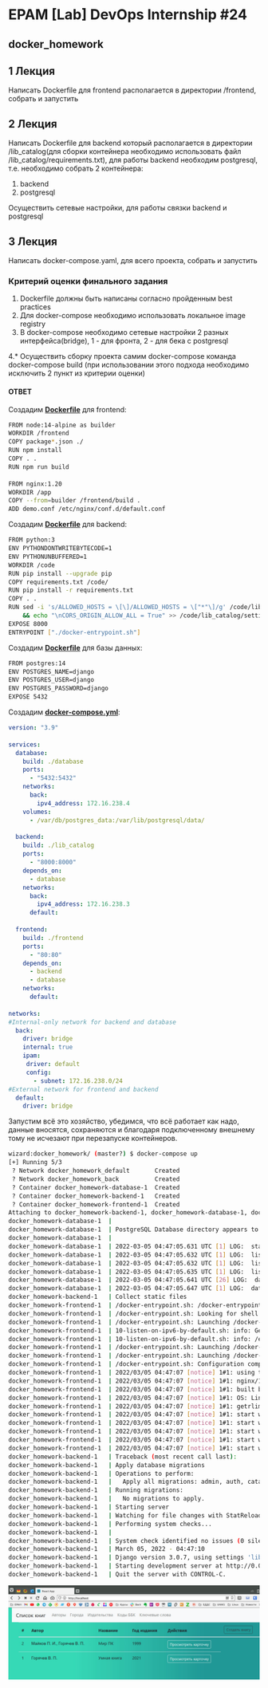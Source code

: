 # EPAM [Lab] DevOps Internship #24

## docker_homework

## 1 Лекция

Написать Dockerfile для frontend располагается в директории /frontend, собрать и запустить

## 2 Лекция

Написать Dockerfile для backend который располагается в директории /lib_catalog(для сборки контейнера необходимо использовать файл /lib_catalog/requirements.txt), для работы backend необходим postgresql, т.е. необходимо собрать 2 контейнера:

1. backend
2. postgresql

Осуществить сетевые настройки, для работы связки backend и postgresql

## 3 Лекция

Написать docker-compose.yaml, для всего проекта, собрать и запустить

### Критерий оценки финального задания

1. Dockerfile должны быть написаны согласно пройденным best practices
2. Для docker-compose необходимо использовать локальное image registry
3. В docker-compose необходимо сетевые настройки 2 разных интерфейса(bridge), 1 - для фронта, 2 - для бека с postgresql

4.* Осуществить сборку проекта самим docker-compose команда docker-compose build (при использовании этого подхода необходимо исключить 2 пункт из критерии оценки)

#### ОТВЕТ

Создадим **[Dockerfile](./frontend/Dockerfile)** для frontend:

```bash
FROM node:14-alpine as builder
WORKDIR /frontend
COPY package*.json ./
RUN npm install
COPY . .
RUN npm run build

FROM nginx:1.20
WORKDIR /app
COPY --from=builder /frontend/build .
ADD demo.conf /etc/nginx/conf.d/default.conf
```

Создадим **[Dockerfile](./lib_catalog/Dockerfile)** для backend:

```bash
FROM python:3
ENV PYTHONDONTWRITEBYTECODE=1
ENV PYTHONUNBUFFERED=1
WORKDIR /code
RUN pip install --upgrade pip
COPY requirements.txt /code/
RUN pip install -r requirements.txt
COPY . .
RUN sed -i 's/ALLOWED_HOSTS = \[\]/ALLOWED_HOSTS = \["*"\]/g' /code/lib_catalog/settings.py \
    && echo "\nCORS_ORIGIN_ALLOW_ALL = True" >> /code/lib_catalog/settings.py
EXPOSE 8000 
ENTRYPOINT ["./docker-entrypoint.sh"]
```

Создадим **[Dockerfile](./database/Dockerfile)** для базы данных:

```bash
FROM postgres:14
ENV POSTGRES_NAME=django
ENV POSTGRES_USER=django
ENV POSTGRES_PASSWORD=django
EXPOSE 5432
```

Создадим **[docker-compose.yml](./docker-compose.yml)**:

```yaml
version: "3.9"
   
services:
  database:
    build: ./database
    ports:
      - "5432:5432"
    networks:
      back:
        ipv4_address: 172.16.238.4
    volumes:
      - /var/db/postgres_data:/var/lib/postgresql/data/

  backend:
    build: ./lib_catalog
    ports:
      - "8000:8000"
    depends_on:
      - database
    networks:
      back:
        ipv4_address: 172.16.238.3
      default:

  frontend:
    build: ./frontend
    ports:
      - "80:80"
    depends_on:
      - backend
      - database
    networks:
      default:

networks:
#Internal-only network for backend and database
  back:
    driver: bridge
    internal: true
    ipam:
     driver: default
     config:
       - subnet: 172.16.238.0/24
#External network for frontend and backend
  default:
    driver: bridge
```

Запустим всё это хозяйство, убедимся, что всё работает как надо, данные вносятся, сохраняются и благодаря подключенному внешнему тому не исчезают при перезапуске контейнеров.

```bash
wizard:docker_homework/ (master?) $ docker-compose up
[+] Running 5/3
 ? Network docker_homework_default       Created                                              0.1s
 ? Network docker_homework_back          Created                                              0.1s
 ? Container docker_homework-database-1  Created                                              0.1s
 ? Container docker_homework-backend-1   Created                                              0.0s
 ? Container docker_homework-frontend-1  Created                                              0.0s
Attaching to docker_homework-backend-1, docker_homework-database-1, docker_homework-frontend-1
docker_homework-database-1  |
docker_homework-database-1  | PostgreSQL Database directory appears to contain a database; Skipping initialization
docker_homework-database-1  |
docker_homework-database-1  | 2022-03-05 04:47:05.631 UTC [1] LOG:  starting PostgreSQL 14.2 (Debian 14.2-1.pgdg110+1) on x86_64-pc-linux-gnu, compiled by gcc (Debian 10.2.1-6) 10.2.1 20210110, 64-bit
docker_homework-database-1  | 2022-03-05 04:47:05.632 UTC [1] LOG:  listening on IPv4 address "0.0.0.0", port 5432
docker_homework-database-1  | 2022-03-05 04:47:05.632 UTC [1] LOG:  listening on IPv6 address "::", port 5432
docker_homework-database-1  | 2022-03-05 04:47:05.635 UTC [1] LOG:  listening on Unix socket "/var/run/postgresql/.s.PGSQL.5432"
docker_homework-database-1  | 2022-03-05 04:47:05.641 UTC [26] LOG:  database system was shut down at 2022-03-05 04:46:21 UTC
docker_homework-database-1  | 2022-03-05 04:47:05.647 UTC [1] LOG:  database system is ready to accept connections
docker_homework-backend-1   | Collect static files
docker_homework-frontend-1  | /docker-entrypoint.sh: /docker-entrypoint.d/ is not empty, will attempt to perform configuration
docker_homework-frontend-1  | /docker-entrypoint.sh: Looking for shell scripts in /docker-entrypoint.d/
docker_homework-frontend-1  | /docker-entrypoint.sh: Launching /docker-entrypoint.d/10-listen-on-ipv6-by-default.sh
docker_homework-frontend-1  | 10-listen-on-ipv6-by-default.sh: info: Getting the checksum of /etc/nginx/conf.d/default.conf
docker_homework-frontend-1  | 10-listen-on-ipv6-by-default.sh: info: /etc/nginx/conf.d/default.conf differs from the packaged version
docker_homework-frontend-1  | /docker-entrypoint.sh: Launching /docker-entrypoint.d/20-envsubst-on-templates.sh
docker_homework-frontend-1  | /docker-entrypoint.sh: Launching /docker-entrypoint.d/30-tune-worker-processes.sh
docker_homework-frontend-1  | /docker-entrypoint.sh: Configuration complete; ready for start up
docker_homework-frontend-1  | 2022/03/05 04:47:07 [notice] 1#1: using the "epoll" event method
docker_homework-frontend-1  | 2022/03/05 04:47:07 [notice] 1#1: nginx/1.20.2
docker_homework-frontend-1  | 2022/03/05 04:47:07 [notice] 1#1: built by gcc 10.2.1 20210110 (Debian 10.2.1-6)
docker_homework-frontend-1  | 2022/03/05 04:47:07 [notice] 1#1: OS: Linux 5.16.12-arch1-1
docker_homework-frontend-1  | 2022/03/05 04:47:07 [notice] 1#1: getrlimit(RLIMIT_NOFILE): 1048576:1048576
docker_homework-frontend-1  | 2022/03/05 04:47:07 [notice] 1#1: start worker processes
docker_homework-frontend-1  | 2022/03/05 04:47:07 [notice] 1#1: start worker process 30
docker_homework-frontend-1  | 2022/03/05 04:47:07 [notice] 1#1: start worker process 31
docker_homework-frontend-1  | 2022/03/05 04:47:07 [notice] 1#1: start worker process 32
docker_homework-frontend-1  | 2022/03/05 04:47:07 [notice] 1#1: start worker process 33
docker_homework-backend-1   | Traceback (most recent call last):
docker_homework-backend-1   | Apply database migrations
docker_homework-backend-1   | Operations to perform:
docker_homework-backend-1   |   Apply all migrations: admin, auth, catalog, contenttypes, sessions
docker_homework-backend-1   | Running migrations:
docker_homework-backend-1   |   No migrations to apply.
docker_homework-backend-1   | Starting server
docker_homework-backend-1   | Watching for file changes with StatReloader
docker_homework-backend-1   | Performing system checks...
docker_homework-backend-1   |
docker_homework-backend-1   | System check identified no issues (0 silenced).
docker_homework-backend-1   | March 05, 2022 - 04:47:10
docker_homework-backend-1   | Django version 3.0.7, using settings 'lib_catalog.settings'
docker_homework-backend-1   | Starting development server at http://0.0.0.0:8000/
docker_homework-backend-1   | Quit the server with CONTROL-C.

```

![Screenshot_20220304_120545.png](./Screenshot_20220304_120545.png)
